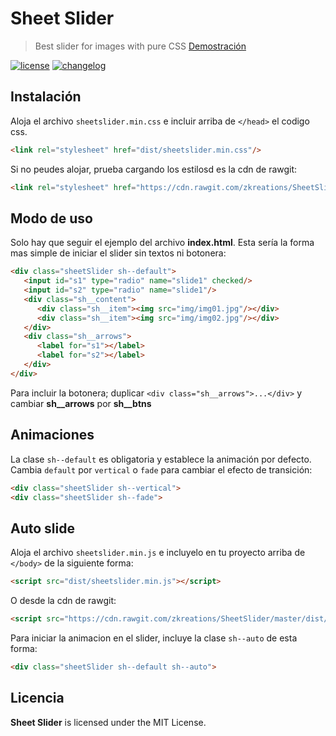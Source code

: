 # Sheet Slider

> Best slider for images with pure CSS [Demostración](http://zkreations.github.io/SheetSlider/)

[![license][license-img]][license-url]
[![changelog][changelog-img]][changelog-url]

## Instalación

Aloja el archivo `sheetslider.min.css` e incluir arriba de `</head>` el codigo css.

```html
<link rel="stylesheet" href="dist/sheetslider.min.css"/>
```

Si no peudes alojar, prueba cargando los estilosd es la cdn de rawgit:

```html
<link rel="stylesheet" href="https://cdn.rawgit.com/zkreations/SheetSlider/master/dist/sheetslider.min.css"/>
```

## Modo de uso

Solo hay que seguir el ejemplo del archivo **index.html**. Esta sería la forma mas simple de iniciar el slider sin textos ni botonera:

```html
<div class="sheetSlider sh--default">
   <input id="s1" type="radio" name="slide1" checked/> 
   <input id="s2" type="radio" name="slide1"/>
   <div class="sh__content">
      <div class="sh__item"><img src="img/img01.jpg"/></div>
      <div class="sh__item"><img src="img/img02.jpg"/></div>
   </div>
   <div class="sh__arrows">
      <label for="s1"></label>
      <label for="s2"></label>
   </div>
</div>
```
Para incluir la botonera; duplicar `<div class="sh__arrows">...</div>` y cambiar **sh__arrows** por **sh__btns**

## Animaciones

La clase `sh--default` es obligatoria y establece la animación por defecto. Cambia `default` por `vertical` o `fade` para cambiar el efecto de transición:

```html
<div class="sheetSlider sh--vertical">
<div class="sheetSlider sh--fade">
```

## Auto slide

Aloja el archivo `sheetslider.min.js` e incluyelo en tu proyecto arriba de `</body>` de la siguiente forma:

```html
<script src="dist/sheetslider.min.js"></script>
```

O desde la cdn de rawgit:

```html
<script src="https://cdn.rawgit.com/zkreations/SheetSlider/master/dist/sheetslider.min.js"></script>
```

Para iniciar la animacion en el slider, incluye la clase `sh--auto` de esta forma:

```html
<div class="sheetSlider sh--default sh--auto">
```

## Licencia

**Sheet Slider** is licensed under the MIT License.

[changelog-img]: https://img.shields.io/badge/changelog-md-blue.svg?style=flat-square
[changelog-url]: changelog.md
[license-img]: https://img.shields.io/npm/l/normalize.css.svg?style=flat-square
[license-url]: LICENSE